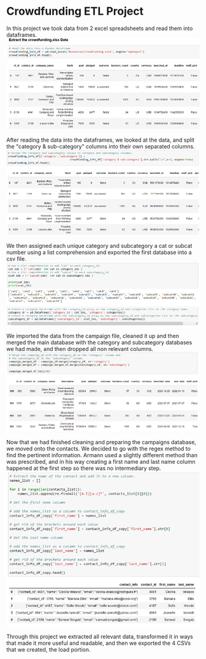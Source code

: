 # Crowdfunding ETL Project
In this project we took data from 2 excel spreadsheets and read them into dataframes.
![Reading the data](./Resources/read%20excel.PNG)

After reading the data into the dataframes, we looked at the data, and split the "category & sub-category" columns into their own separated columns.
![Separating the columns](./Resources/separating.PNG)

We then assigned each unique category and subcategory a cat or subcat number using a list comprehension and exported the first database into a csv file.
![List Comprehenshion](./Resources/list%20comprehension.PNG)

We imported the data from the campaign file, cleaned it up and then merged the main database with the category and subcategory databases we had made, and then dropped all non relevant columns. 
![Merging the three databases together](./Resources/merging%20dbs.PNG)

Now that we had finished cleaning and preparing the campaigns database, we moved onto the contacts. We decided to go with the regex method to find the pertinent information. 
Armann used a slightly different method than was prescribed, and in his way creating a first name and last name column happened at the first step so there was no intermediary step. 
![Regex](./Resources/names.PNG)

Through this project we extracted all relevant data, transformed it in ways that made it more useful and readable, and then we exported the 4 CSVs that we created, the load portion.